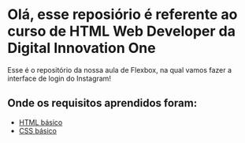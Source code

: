 # Olá, esse reposiório é referente ao curso de HTML Web Developer da Digital Innovation One

Esse é o repositório da nossa aula de Flexbox, na qual vamos fazer a interface de login do Instagram! 

## Onde os requisitos aprendidos foram:

* [HTML básico](https://www.w3schools.com/html/)
* [CSS básico](https://developer.mozilla.org/pt-BR/docs/Web/CSS)


